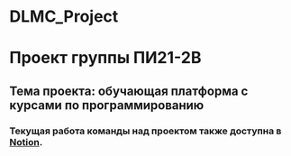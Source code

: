 # DLMC_Project
# Проект группы ПИ21-2В
## Тема проекта: обучающая платформа с курсами по программированию
### Текущая работа команды над проектом также доступна в [Notion](https://www.notion.so/d2682437c29244e6ab96cbb9f4b910a1).
